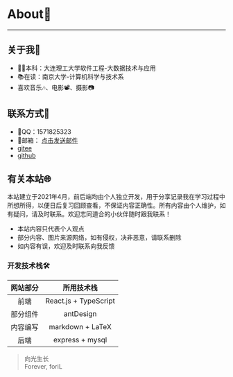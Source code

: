 # About🗿
<hr />

## 关于我🚀

* 👨‍💻本科：大连理工大学软件工程-大数据技术与应用
* 📚在读：南京大学-计算机科学与技术系
* 喜欢音乐🎶、电影📽、摄影📷

## 联系方式🤙
* 💬QQ：1571825323
* 📧邮箱：  <a href="mailto:1571825323@qq.com" title="邮件">点击发送邮件</a>  
* <a target="_blank" rel="noopener noreferrer" href='https://gitee.com/foril' title="gitee">gitee</a>
* <a target="_blank" rel="noopener noreferrer" href='https://github.com/foriLLL' title="github">github</a>

## 有关本站🌐

本站建立于2021年4月，前后端均由个人独立开发，用于分享记录我在学习过程中所想所得，以便日后复习回顾查看，不保证内容正确性。所有内容由个人维护，如有疑问，请及时联系。欢迎志同道合的小伙伴随时跟我联系！  

* 本站内容只代表个人观点
* 部分内容、图片来源网络，如有侵权，决非恶意，请联系删除
* 如内容有误，欢迎及时联系向我反馈  

### 开发技术栈🛠  
|网站部分  |所用技术栈  |  
|:-----:|:----:|
|前端  |React.js + TypeScript |  
|部分组件  |antDesign  |  
|内容编写  |markdown + LaTeX |  
|后端  |express + mysql  |  

> 向光生长  
> Forever, foriL  
